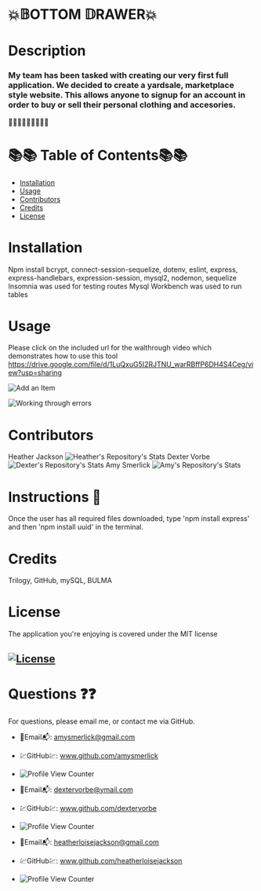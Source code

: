  # 💥𝔹OTTOM 𝔻RAWER💥

 # Description
 ### My team has been tasked with creating our very first full application. We decided to create a yardsale, marketplace style website. This allows anyone to signup for an account in order to buy or sell their personal clothing and accesories.
 👟👚🥽👗👖👔🥾👠👜

  
 # 📚📚 Table of Contents📚📚
 * [Installation](#installation)
 * [Usage](#usage)
 * [Contributors](#contributors)
 * [Credits](#credits)
 * [License](#license)
  
 # Installation
Npm install bcrypt, connect-session-sequelize, dotenv, eslint, express, express-handlebars, expression-session, mysql2, nodemon, sequelize
Insomnia was used for testing routes
Mysql Workbench was used to run tables




 # Usage
Please click on the included url for the walthrough video which demonstrates how to use this tool
https://drive.google.com/file/d/1LuQxuG5I2RJTNU_warRBffP6DH4S4Ceg/view?usp=sharing

![Add an Item](https://user-images.githubusercontent.com/77814900/122253194-f1fadd80-ce99-11eb-90cc-253d58d5fdc1.png)



![Working through errors](https://user-images.githubusercontent.com/77814900/122219207-33c95b00-ce7d-11eb-9e99-3b1cfd44442d.png)

# Contributors
Heather Jackson 
![Heather's Repository's Stats](https://github-readme-stats.vercel.app/api/top-langs/?username=heatherloisejackson&theme=blue-green)
Dexter Vorbe
![Dexter's Repository's Stats](https://github-readme-stats.vercel.app/api/top-langs/?username=dextervorbe&theme=blue-green)
Amy Smerlick
![Amy's Repository's Stats](https://github-readme-stats.vercel.app/api/top-langs/?username=amysmerlick&theme=blue-green)
# Instructions 👀
Once the user has all required files downloaded, type 'npm install express' and then 'npm install uuid' in the terminal. 
# Credits
Trilogy, GitHub, mySQL, BULMA
# License
The application you're enjoying is covered under the MIT license
## [![License](https://img.shields.io/badge/License-MIT%202.0-blue.svg)](https://opensource.org/licenses/MIT)
# Questions ❓❓
For questions, please email me, or contact me via GitHub.
* 📧Email📬: amysmerlick@gmail.com
* 💹GitHub💹: www.github.com/amysmerlick
* ![Profile View Counter](https://komarev.com/ghpvc/?username=amysmerlick)

* 📧Email📬: dextervorbe@ymail.com
* 💹GitHub💹: www.github.com/dextervorbe
* ![Profile View Counter](https://komarev.com/ghpvc/?username=dextervorbe)

* 📧Email📬: heatherloisejackson@gmail.com
* 💹GitHub💹: www.github.com/heatherloisejackson
* ![Profile View Counter](https://komarev.com/ghpvc/?username=heatherloisejacson)

